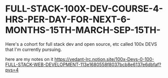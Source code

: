 # FULL-STACK-100X-DEV-COURSE-4-HRS-PER-DAY-FOR-NEXT-6-MONTHS-15TH-MARCH-SEP-15TH-
Here's a cohort for full stack dev and open source, etc called 100x DEVS that I'm currently pursuing.  


here are my notes on it https://vedant-lrc.notion.site/100x-Devs-0-100-FULL-STACK-WEB-DEVELOPMENT-113e1680558f8037bcb8e6137e6dbfaf?pvs=4
